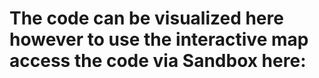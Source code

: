 # The code can be visualized here however to use the interactive map access the code via Sandbox here:
